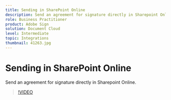 ```yaml
---
title: Sending in SharePoint Online
description: Send an agreement for signature directly in Sharepoint Online
role: Business Practitioner
product: Adobe Sign
solution: Document Cloud
level: Intermediate
topic: Integrations
thumbnail: 41263.jpg
---
```


# Sending in SharePoint Online

Send an agreement for signature directly in Sharepoint Online.

>[!VIDEO](https://video.tv.adobe.com/v/41263?hidetitle=true)